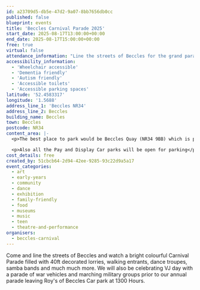 ```yaml
---
id: a23709d5-db5e-47d2-9a07-8bb7656db0cc
published: false
blueprint: events
title: 'Beccles Carnival Parade 2025'
start_date: 2025-08-17T13:00:00+00:00
end_date: 2025-08-17T15:00:00+00:00
free: true
virtual: false
attendance_information: "Line the streets of Beccles for the grand parades leaving Roy's of Beccles Car park at 1300 hours"
accessibility_information:
  - 'Wheelchair accessible'
  - 'Dementia friendly'
  - 'Autism friendly'
  - 'Accessible toilets'
  - 'Accessible parking spaces'
latitude: '52.4583317'
longitude: '1.5688'
address_line_1: 'Beccles NR34'
address_line_2: Beccles
building_name: Beccles
town: Beccles
postcode: NR34
content_area: |-
  <p>The best place to park would be Beccles Quay (NR34 9BB) which is park via donation.</p>

  <p>Also all the Pay and Display Car parks will be open for parking</p>
cost_details: free
created_by: 51cbcb64-2d94-42ee-9285-93c22d9a5a17
event_categories:
  - art
  - early-years
  - community
  - dance
  - exhibition
  - family-friendly
  - food
  - museums
  - music
  - teen
  - theatre-and-performance
organisers:
  - beccles-carnival
---
```

Come and line the streets of Beccles and watch a bright colourful  Carnival Parade filled with 40ft decorated lorries, walking entrants, dance troupes, samba bands and much much more.
We will also be celebrating VJ day with a parade of war vehicles and marching military groups prior to our annual parade leaving Roy's of Beccles Car park at 1300 Hours.